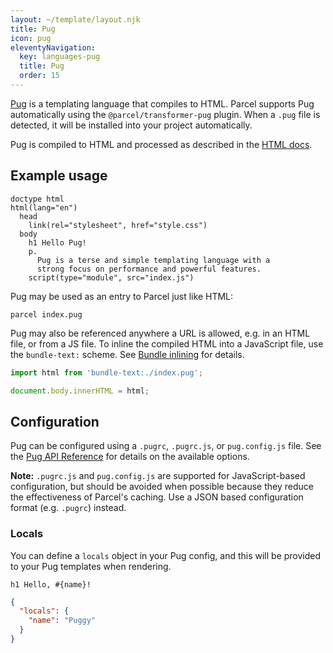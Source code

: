 ```yaml
---
layout: ~/template/layout.njk
title: Pug
icon: pug
eleventyNavigation:
  key: languages-pug
  title: Pug
  order: 15
---
```


[Pug](https://pugjs.org) is a templating language that compiles to HTML. Parcel supports Pug automatically using the `@parcel/transformer-pug` plugin. When a `.pug` file is detected, it will be installed into your project automatically.

Pug is compiled to HTML and processed as described in the [HTML docs](/languages/html.md).

## Example usage

```pug
doctype html
html(lang="en")
  head
    link(rel="stylesheet", href="style.css")
  body
    h1 Hello Pug!
    p.
      Pug is a terse and simple templating language with a
      strong focus on performance and powerful features.
    script(type="module", src="index.js")
```

Pug may be used as an entry to Parcel just like HTML:

```shell
parcel index.pug
```

Pug may also be referenced anywhere a URL is allowed, e.g. in an HTML file, or from a JS file. To inline the compiled HTML into a JavaScript file, use the `bundle-text:` scheme. See [Bundle inlining](/features/bundle-inlining.md) for details.

```js
import html from 'bundle-text:./index.pug';

document.body.innerHTML = html;
```

## Configuration

Pug can be configured using a `.pugrc`, `.pugrc.js`, or `pug.config.js` file. See the [Pug API Reference](https://pugjs.org/api/reference.html) for details on the available options.

<warning>

**Note:** `.pugrc.js` and `pug.config.js` are supported for JavaScript-based configuration, but should be avoided when possible because they reduce the effectiveness of Parcel's caching. Use a JSON based configuration format (e.g. `.pugrc`) instead.

</warning>

### Locals

You can define a `locals` object in your Pug config, and this will be provided to your Pug templates when rendering.

<sample>
<sample-file name="index.pug">

```pug
h1 Hello, #{name}!
```

</sample-file>
<sample-file name=".pugrc">

```json
{
  "locals": {
    "name": "Puggy"
  }
}
```

</sample-file>
</sample>
